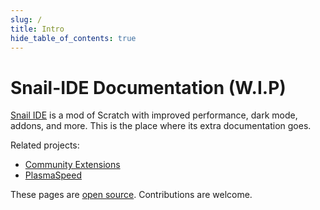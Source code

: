 ```yaml
---
slug: /
title: Intro
hide_table_of_contents: true
---
```


# Snail-IDE Documentation (W.I.P)

[Snail IDE](https://snail-ide.github.io) is a mod of Scratch with improved performance, dark mode, addons, and more. This is the place where its extra documentation goes.

Related projects:

 - [Community Extensions](https://snail-ide.github.io/community-extensions/)
 - [PlasmaSpeed](https://plasmaspeed.github.io/)

These pages are [open source](https://github.com/Snail-IDE/docs). Contributions are welcome.

